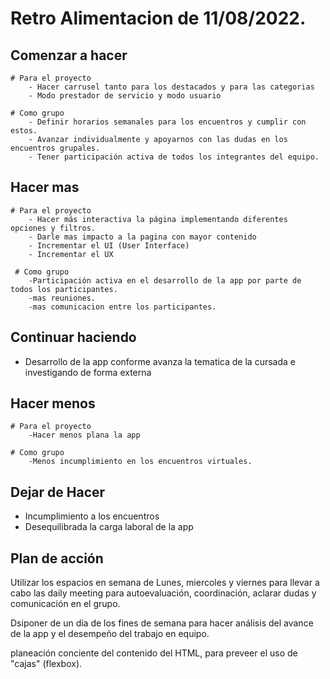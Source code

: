 # Retro Alimentacion de 11/08/2022.

## Comenzar a hacer 
    # Para el proyecto
        - Hacer carrusel tanto para los destacados y para las categorias
        - Modo prestador de servicio y modo usuario

    # Como grupo
        - Definir horarios semanales para los encuentros y cumplir con estos. 
        - Avanzar individualmente y apoyarnos con las dudas en los encuentros grupales.
        - Tener participación activa de todos los integrantes del equipo.

## Hacer mas
    # Para el proyecto   
        - Hacer más interactiva la página implementando diferentes opciones y filtros.
        - Darle mas impacto a la pagina con mayor contenido
        - Incrementar el UI (User Interface)
        - Incrementar el UX 
    
     # Como grupo
        -Participación activa en el desarrollo de la app por parte de todos los participantes. 
        -mas reuniones.
        -mas comunicacion entre los participantes.

## Continuar haciendo
- Desarrollo de la app conforme avanza la tematica de la cursada e investigando de forma externa 

## Hacer menos
    # Para el proyecto
        -Hacer menos plana la app

    # Como grupo
        -Menos incumplimiento en los encuentros virtuales. 


## Dejar de Hacer
- Incumplimiento a los encuentros
- Desequilibrada la carga laboral de la app

## Plan de acción 
 Utilizar los espacios en semana de Lunes, miercoles y viernes para llevar a cabo las daily meeting para autoevaluación, coordinación, aclarar dudas y comunicación en el grupo. 

 Dsiponer de un día de los fines de semana para hacer análisis del avance de la app y el desempeño del trabajo en equipo. 

planeación conciente del contenido del HTML, para preveer el uso de  "cajas" (flexbox).  
